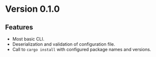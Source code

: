 # Version 0.1.0
## Features

 * Most basic CLI.
 * Deserialization and validation of configuration file.
 * Call to `cargo install` with configured package names and versions.
